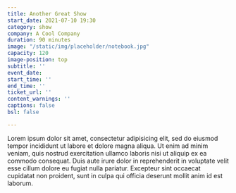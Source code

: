 ```yaml
---
title: Another Great Show
start_date: 2021-07-10 19:30
category: show
company: A Cool Company
duration: 90 minutes
image: "/static/img/placeholder/notebook.jpg"
capacity: 120
image-position: top
subtitle: ''
event_date: 
start_time: ''
end_time: ''
ticket_url: ''
content_warnings: ''
captions: false
bsl: false

---
```

Lorem ipsum dolor sit amet, consectetur adipisicing elit, sed do eiusmod
tempor incididunt ut labore et dolore magna aliqua. Ut enim ad minim veniam,
quis nostrud exercitation ullamco laboris nisi ut aliquip ex ea commodo
consequat. Duis aute irure dolor in reprehenderit in voluptate velit esse
cillum dolore eu fugiat nulla pariatur. Excepteur sint occaecat cupidatat non
proident, sunt in culpa qui officia deserunt mollit anim id est laborum.